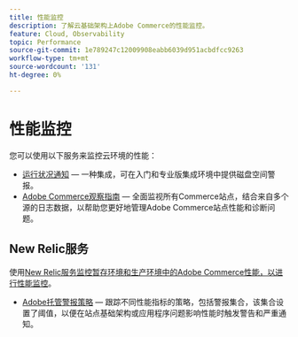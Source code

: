 ```yaml
---
title: 性能监控
description: 了解云基础架构上Adobe Commerce的性能监控。
feature: Cloud, Observability
topic: Performance
source-git-commit: 1e789247c12009908eabb6039d951acbdfcc9263
workflow-type: tm+mt
source-wordcount: '131'
ht-degree: 0%

---
```


# 性能监控

您可以使用以下服务来监控云环境的性能：

- [运行状况通知](../integrations/health-notifications.md) — 一种集成，可在入门和专业版集成环境中提供磁盘空间警报。
- [Adobe Commerce观察指南](https://experienceleague.adobe.com/docs/commerce-operations/tools/observation-for-adobe-commerce/intro.html?lang=zh-Hans) — 全面监视所有Commerce站点，结合来自多个源的日志数据，以帮助您更好地管理Adobe Commerce站点性能和诊断问题。

## New Relic服务

使用[New Relic服务监控暂存环境和生产环境中的Adobe Commerce性能，以进行性能监控](new-relic-service.md)。

- [Adobe托管警报策略](investigate-performance.md#monitor-performance-with-managed-alerts) — 跟踪不同性能指标的策略，包括警报集合，该集合设置了阈值，以便在站点基础架构或应用程序问题影响性能时触发警告和严重通知。
